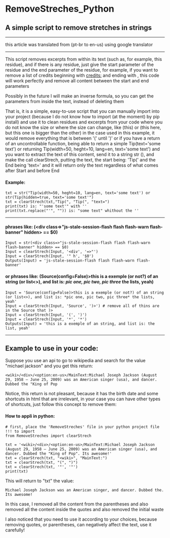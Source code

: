 # RemoveStreches_Python
## A simple script to remove stretches in strings

---
this article was translated from (pt-br to en-us) using google translator

---
This script removes excerpts from within its text (such as, for example, this residue), and if there is any residue, just give the start parameter of the residue and the end parameter of the residue, for example, if you want to remove a list of credits beginning with <credits:> and ending with </end>, this code will work perfectly and remove all content between the start and end parameters

Possibly in the future I will make an inverse formula, so you can get the parameters from inside the text, instead of deleting them


That is, it is a simple, easy-to-use script that you can manually import into your project (because I do not know how to import (at the moment) by pip install) and use it to clean residues and excerpts from your code where you do not know the size or where the size can change, like (this) or (this here, but this one is bigger than the other) in the case used in this example, it would remove everything that is between '(' until ')' or if you have a return of an uncontrollable function, being able to return a simple Tip(text='some text') or returning Tip(width=50, heght=10, lang=en, text='some text') and you want to extract the text of this content, send it to a string str (), and make the call clearStrech, putting the text, the start being: 'Tip(' and the End being 'text=' and it will return only the text regardless of what comes after Start and before End

#### Example:
```
txt = str("Tip(width=50, heght=10, lang=en, text='some text') or  str(Tip(hidden=true, text='some text'")
txt = clearStrech(txt,"Tip(", "Tip(", "text=")
print(txt) is: "'some text'" with ''
print(txt.replace("'", "")) is: "some text" whithout the ''
```
---
#### phrases like: (<div class=>"js-stale-session-flash flash flash-warn flash-banner" hidden> == $0)
```
Input = str(<div class=>"js-stale-session-flash flash flash-warn flash-banner" hidden> == $0)
Input = clearStrech(Input, '<div', '=>"')
Input = clearStrech(Input, '" h', '$0')
Outputs(Input) = 'js-stale-session-flash flash flash-warn flash-banner'
```

#### or phrases like: (Source(config=False)>this is a exemple (or not?) of an string (or list<>), and list is: *pic one, pic two, pic three* the lists, yeah)
```
Input = 'Source(config=False)>this is a exemple (or not?) of an string (or list<>), and list is: *pic one, pic two, pic three* the lists, yeah'
Input = clearStrech(Input, 'Source', ')>') # remove all of thins are in the Source that )>
Input = clearStrech(Input, '(', ')')
Input = clearStrech(Input, '*', '*')
Outputs(Input) = 'this is a exemple of an string, and list is: the list, yeah'
```

---

## Example to use in your code:
Suppose you use an api to go to wikipedia and search for the value "michael jackson" and you get this return:
```
<wiki>/<div>/<option:en-us>/MainText:Michael Joseph Jackson (August 29, 1958 – June 25, 2009) was an American singer (usa), and dancer. Dubbed the "King of Pop
```
Notice, this return is not pleasant, because it has the birth date and some shortcuts in html that are irrelevant, in your case you can have other types of shortcuts, just follow this concept to remove them:

#### How to appli in python:
```
# first, place the 'RemoveStreches' file in your python project file !!! to import
from RemoveStreches import clearStrech

txt = '<wiki>/<div>/<option:en-us>/MainText:Michael Joseph Jackson (August 29, 1958 – June 25, 2009) was an American singer (usa), and dancer. Dubbed the "King of Pop". Its awesome!'
txt = clearStrech(txt, "<wiki>", "MainText:")
txt = clearStrech(txt, "(", ")")
txt = clearStrech(txt, '"', '"')
print(txt)
```
This will return to "txt" the value:
```
Michael Joseph Jackson was an American singer, and dancer. Dubbed the. Its awesome!
```
In this case, I removed all the content from the parentheses and also removed all the content inside the quotes and also removed the initial waste

I also noticed that you need to use it according to your choices, because removing quotes, or parentheses, can negatively affect the text, use it carefully!


